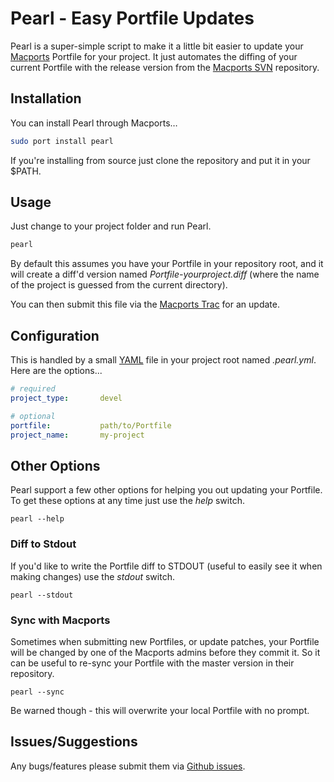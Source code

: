 # Pearl - Easy Portfile Updates

Pearl is a super-simple script to make it a little bit easier to update your [Macports](https://macports.org) Portfile for your project.  It just automates the diffing of your current Portfile with the release version from the [Macports SVN](https://svn.macports.org) repository.

## Installation

You can install Pearl through Macports…

```bash
sudo port install pearl
```

If you're installing from source just clone the repository and put it in your $PATH.

## Usage

Just change to your project folder and run Pearl.

```bash
pearl
```

By default this assumes you have your Portfile in your repository root, and it will create a diff'd version named _Portfile-yourproject.diff_ (where the name of the project is guessed from the current directory).

You can then submit this file via the [Macports Trac](https://trac.macports.org) for an update.

## Configuration

This is handled by a small [YAML](http://yaml.org/) file in your project root named _.pearl.yml_.  Here are the options...

```yaml
# required
project_type:       devel

# optional
portfile:           path/to/Portfile
project_name:       my-project
```

## Other Options

Pearl support a few other options for helping you out updating your Portfile.
To get these options at any time just use the _help_ switch.

```
pearl --help
```

### Diff to Stdout

If you'd like to write the Portfile diff to STDOUT (useful to easily see it when
making changes) use the _stdout_ switch.

```
pearl --stdout
```

### Sync with Macports

Sometimes when submitting new Portfiles, or update patches, your Portfile will
be changed by one of the Macports admins before they commit it.  So it can be
useful to re-sync your Portfile with the master version in their repository.

```
pearl --sync
```

Be warned though - this will overwrite your local Portfile with no prompt.

Issues/Suggestions
------------------

Any bugs/features please submit them via [Github issues](https://github.com/rodnaph/pearl/issues).

